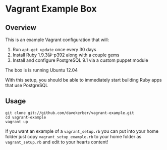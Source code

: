 # Vagrant Example Box

## Overview
This is an example Vagrant configuration that will:

1. Run `apt-get update` once every 30 days
2. Install Ruby 1.9.3@-p392 along with a couple gems
3. Install and configure PostgreSQL 9.1 via a custom puppet module

The box is is running Ubuntu 12.04

With this setup, you should be able to immediately start building Ruby apps that use PostgreSQL

## Usage
	git clone git://github.com/davekerber/vagrant-example.git
	cd vagrant-example
	vagrant up
If you want an example of a `vagrant_setup.rb` you can put into your home folder just copy `vagrant_setup_example.rb` to your home folder as `vagrant_setup.rb` and edit to your hearts content!



